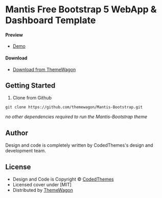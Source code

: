 # Mantis Free Bootstrap 5 WebApp & Dashboard Template

#### Preview

 - [Demo](https://themewagon.github.io/Mantis-Bootstrap/dashboard/index.html/)

#### Download
 - [Download from ThemeWagon](https://themewagon.com/themes/mantis/)

## Getting Started

1. Clone from Github

```
git clone https://github.com/themewagon/Mantis-Bootstrap.git
```
*no other dependencies required to run the Mantis-Bootstrap theme*


## Author

Design and code is completely written by CodedThemes's design and development team.  


## License

 - Design and Code is Copyright &copy; [CodedThemes](https://www.codedthemes.com)
 - Licensed cover under [MIT]
 - Distributed by [ThemeWagon](https://themewagon.com)



